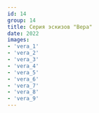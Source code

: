 ```yaml
---
id: 14
group: 14
title: Серия эскизов "Вера"
date: 2022
images:
- 'vera_1'
- 'vera_2'
- 'vera_3'
- 'vera_4'
- 'vera_5'
- 'vera_6'
- 'vera_7'
- 'vera_8'
- 'vera_9'
---
```

